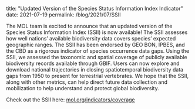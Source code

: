 title: "Updated Version of the Species Status Information Index Indicator"
date: 2021-07-19
permalink: /blog/2021/07/SSII

The MOL team is excited to announce that an updated version of the
Species Status Information Index (SSII) is now available! The SSII assesses how well nations’ available biodiversity data covers species’ expected geographic ranges. The SSII has been endorsed by GEO BON, IPBES, and the CBD as a rigorous indicator of species
occurrence data gaps. Using the SSII, we assessed the taxonomic and spatial coverage of publicly available biodiversity records available through GBIF. Users can now explore and download national trajectories in closing spatiotemporal biodiversity data gaps
from 1950 to present for terrestrial vertebrates. We hope that the SSII, along with other metrics, can help direct future data collection and mobilization to help understand and protect global biodiversity.

Check out the SSII here: [mol.org/indicators/coverage](https://mol.org/indicators/coverage)
